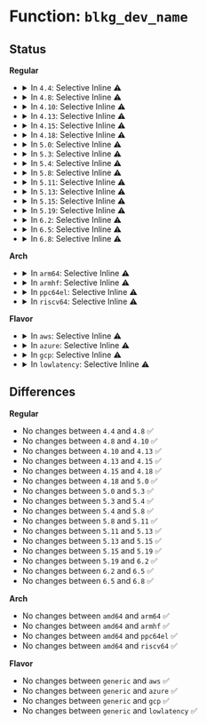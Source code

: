 # Function: <code>blkg_dev_name</code>

## Status
<b>Regular</b>
<ul>
<li>
<details>
<summary>In <code>4.4</code>: Selective Inline ⚠️</summary>

```c
const char *blkg_dev_name(struct blkcg_gq *blkg);
```

**Collision:** Unique Global

**Inline:** Selective

**Transformation:** False

**Instances:**

```
In block/blk-cgroup.c (ffffffff813d6ef0)
Location: block/blk-cgroup.c:468
Inline: True
Inline callers:
  - block/blk-cgroup.c:__blkg_prfill_u64
  - block/blk-cgroup.c:__blkg_prfill_rwstat
  - block/blk-cgroup.c:blkcg_print_stat
Direct callers:
  - block/blk-throttle.c:tg_prfill_max
```
**Symbols:**

```
ffffffff813d6ef0-ffffffff813d6f1d: blkg_dev_name (STB_GLOBAL)
```
</details>
</li>
<li>
<details>
<summary>In <code>4.8</code>: Selective Inline ⚠️</summary>

```c
const char *blkg_dev_name(struct blkcg_gq *blkg);
```

**Collision:** Unique Global

**Inline:** Selective

**Transformation:** False

**Instances:**

```
In block/blk-cgroup.c (ffffffff8141e5ff)
Location: block/blk-cgroup.c:468
Inline: True
Inline callers:
  - block/blk-cgroup.c:blkcg_print_stat
  - block/blk-cgroup.c:__blkg_prfill_rwstat
  - block/blk-cgroup.c:__blkg_prfill_u64
Direct callers:
  - block/blk-throttle.c:tg_prfill_max
```
**Symbols:**

```
ffffffff8141cbe0-ffffffff8141cc0d: blkg_dev_name (STB_GLOBAL)
```
</details>
</li>
<li>
<details>
<summary>In <code>4.10</code>: Selective Inline ⚠️</summary>

```c
const char *blkg_dev_name(struct blkcg_gq *blkg);
```

**Collision:** Unique Global

**Inline:** Selective

**Transformation:** False

**Instances:**

```
In block/blk-cgroup.c (ffffffff81439bbc)
Location: block/blk-cgroup.c:469
Inline: True
Inline callers:
  - block/blk-cgroup.c:blkcg_print_stat
  - block/blk-cgroup.c:__blkg_prfill_rwstat
  - block/blk-cgroup.c:__blkg_prfill_u64
Direct callers:
  - block/blk-throttle.c:tg_prfill_max
```
**Symbols:**

```
ffffffff814381b0-ffffffff814381dd: blkg_dev_name (STB_GLOBAL)
```
</details>
</li>
<li>
<details>
<summary>In <code>4.13</code>: Selective Inline ⚠️</summary>

```c
const char *blkg_dev_name(struct blkcg_gq *blkg);
```

**Collision:** Unique Global

**Inline:** Selective

**Transformation:** False

**Instances:**

```
In block/blk-cgroup.c (ffffffff81447392)
Location: block/blk-cgroup.c:470
Inline: True
Inline callers:
  - block/blk-cgroup.c:blkcg_print_stat
  - block/blk-cgroup.c:__blkg_prfill_rwstat
  - block/blk-cgroup.c:__blkg_prfill_u64
Direct callers:
  - block/blk-throttle.c:tg_prfill_limit
```
**Symbols:**

```
ffffffff814459d0-ffffffff81445a04: blkg_dev_name (STB_GLOBAL)
```
</details>
</li>
<li>
<details>
<summary>In <code>4.15</code>: Selective Inline ⚠️</summary>

```c
const char *blkg_dev_name(struct blkcg_gq *blkg);
```

**Collision:** Unique Global

**Inline:** Selective

**Transformation:** False

**Instances:**

```
In block/blk-cgroup.c (ffffffff81473f72)
Location: block/blk-cgroup.c:470
Inline: True
Inline callers:
  - block/blk-cgroup.c:blkcg_print_stat
  - block/blk-cgroup.c:__blkg_prfill_rwstat
  - block/blk-cgroup.c:__blkg_prfill_u64
Direct callers:
  - block/blk-throttle.c:tg_prfill_limit
```
**Symbols:**

```
ffffffff81472510-ffffffff81472544: blkg_dev_name (STB_GLOBAL)
```
</details>
</li>
<li>
<details>
<summary>In <code>4.18</code>: Selective Inline ⚠️</summary>

```c
const char *blkg_dev_name(struct blkcg_gq *blkg);
```

**Collision:** Unique Global

**Inline:** Selective

**Transformation:** False

**Instances:**

```
In block/blk-cgroup.c (ffffffff814a8462)
Location: block/blk-cgroup.c:481
Inline: True
Inline callers:
  - block/blk-cgroup.c:blkcg_print_stat
  - block/blk-cgroup.c:__blkg_prfill_rwstat
  - block/blk-cgroup.c:__blkg_prfill_u64
Direct callers:
  - block/blk-throttle.c:tg_prfill_limit
```
**Symbols:**

```
ffffffff814a6aa0-ffffffff814a6ad2: blkg_dev_name (STB_GLOBAL)
```
</details>
</li>
<li>
<details>
<summary>In <code>5.0</code>: Selective Inline ⚠️</summary>

```c
const char *blkg_dev_name(struct blkcg_gq *blkg);
```

**Collision:** Unique Global

**Inline:** Selective

**Transformation:** False

**Instances:**

```
In block/blk-cgroup.c (ffffffff814c212c)
Location: block/blk-cgroup.c:473
Inline: True
Inline callers:
  - block/blk-cgroup.c:blkcg_print_stat
  - block/blk-cgroup.c:__blkg_prfill_rwstat
  - block/blk-cgroup.c:__blkg_prfill_u64
Direct callers:
  - block/blk-throttle.c:tg_prfill_limit
```
**Symbols:**

```
ffffffff814c2c00-ffffffff814c2c2f: blkg_dev_name (STB_GLOBAL)
```
</details>
</li>
<li>
<details>
<summary>In <code>5.3</code>: Selective Inline ⚠️</summary>

```c
const char *blkg_dev_name(struct blkcg_gq *blkg);
```

**Collision:** Unique Global

**Inline:** Selective

**Transformation:** False

**Instances:**

```
In block/blk-cgroup.c (ffffffff814f079a)
Location: block/blk-cgroup.c:494
Inline: True
Inline callers:
  - block/blk-cgroup.c:blkcg_print_stat
  - block/blk-cgroup.c:__blkg_prfill_rwstat
  - block/blk-cgroup.c:__blkg_prfill_u64
Direct callers:
  - block/blk-throttle.c:tg_prfill_limit
```
**Symbols:**

```
ffffffff814f1310-ffffffff814f133e: blkg_dev_name (STB_GLOBAL)
```
</details>
</li>
<li>
<details>
<summary>In <code>5.4</code>: Selective Inline ⚠️</summary>

```c
const char *blkg_dev_name(struct blkcg_gq *blkg);
```

**Collision:** Unique Global

**Inline:** Selective

**Transformation:** False

**Instances:**

```
In block/blk-cgroup.c (ffffffff81509baa)
Location: block/blk-cgroup.c:494
Inline: True
Inline callers:
  - block/blk-cgroup.c:blkcg_print_stat
  - block/blk-cgroup.c:__blkg_prfill_rwstat
  - block/blk-cgroup.c:__blkg_prfill_u64
Direct callers:
  - block/blk-throttle.c:tg_prfill_limit
  - block/blk-iocost.c:ioc_cost_model_prfill
  - block/blk-iocost.c:ioc_qos_prfill
  - block/blk-iocost.c:ioc_weight_prfill
```
**Symbols:**

```
ffffffff8150a900-ffffffff8150a92e: blkg_dev_name (STB_GLOBAL)
```
</details>
</li>
<li>
<details>
<summary>In <code>5.8</code>: Selective Inline ⚠️</summary>

```c
const char *blkg_dev_name(struct blkcg_gq *blkg);
```

**Collision:** Unique Global

**Inline:** Selective

**Transformation:** False

**Instances:**

```
In block/blk-cgroup.c (ffffffff8156aa9a)
Location: block/blk-cgroup.c:495
Inline: True
Inline callers:
  - block/blk-cgroup.c:blkcg_print_stat
  - block/blk-cgroup.c:__blkg_prfill_u64
Direct callers:
  - block/blk-cgroup-rwstat.c:__blkg_prfill_rwstat
  - block/blk-throttle.c:tg_prfill_limit
  - block/blk-iocost.c:ioc_cost_model_prfill
  - block/blk-iocost.c:ioc_qos_prfill
  - block/blk-iocost.c:ioc_weight_prfill
```
**Symbols:**

```
ffffffff8156b870-ffffffff8156b894: blkg_dev_name (STB_GLOBAL)
```
</details>
</li>
<li>
<details>
<summary>In <code>5.11</code>: Selective Inline ⚠️</summary>

```c
const char *blkg_dev_name(struct blkcg_gq *blkg);
```

**Collision:** Unique Global

**Inline:** Selective

**Transformation:** False

**Instances:**

```
In block/blk-cgroup.c (ffffffff81585502)
Location: block/blk-cgroup.c:476
Inline: True
Inline callers:
  - block/blk-cgroup.c:blkcg_print_stat
  - block/blk-cgroup.c:__blkg_prfill_u64
Direct callers:
  - block/blk-cgroup-rwstat.c:__blkg_prfill_rwstat
  - block/blk-throttle.c:tg_prfill_limit
  - block/blk-iocost.c:ioc_cost_model_prfill
  - block/blk-iocost.c:ioc_qos_prfill
  - block/blk-iocost.c:ioc_weight_prfill
```
**Symbols:**

```
ffffffff815864f0-ffffffff81586514: blkg_dev_name (STB_GLOBAL)
```
</details>
</li>
<li>
<details>
<summary>In <code>5.13</code>: Selective Inline ⚠️</summary>

```c
const char *blkg_dev_name(struct blkcg_gq *blkg);
```

**Collision:** Unique Global

**Inline:** Selective

**Transformation:** False

**Instances:**

```
In block/blk-cgroup.c (ffffffff8158c0d3)
Location: block/blk-cgroup.c:474
Inline: True
Inline callers:
  - block/blk-cgroup.c:blkcg_print_stat
  - block/blk-cgroup.c:__blkg_prfill_u64
Direct callers:
  - block/blk-cgroup-rwstat.c:__blkg_prfill_rwstat
  - block/blk-throttle.c:tg_prfill_limit
  - block/blk-iocost.c:ioc_cost_model_prfill
  - block/blk-iocost.c:ioc_qos_prfill
  - block/blk-iocost.c:ioc_weight_prfill
```
**Symbols:**

```
ffffffff8158d200-ffffffff8158d224: blkg_dev_name (STB_GLOBAL)
```
</details>
</li>
<li>
<details>
<summary>In <code>5.15</code>: Selective Inline ⚠️</summary>

```c
const char *blkg_dev_name(struct blkcg_gq *blkg);
```

**Collision:** Unique Global

**Inline:** Selective

**Transformation:** False

**Instances:**

```
In block/blk-cgroup.c (ffffffff815f1580)
Location: block/blk-cgroup.c:490
Inline: True
Inline callers:
  - block/blk-cgroup.c:blkcg_print_one_stat
  - block/blk-cgroup.c:__blkg_prfill_u64
Direct callers:
  - block/blk-cgroup-rwstat.c:__blkg_prfill_rwstat
  - block/blk-throttle.c:tg_prfill_limit
  - block/blk-iocost.c:ioc_cost_model_prfill
  - block/blk-iocost.c:ioc_qos_prfill
  - block/blk-iocost.c:ioc_weight_prfill
```
**Symbols:**

```
ffffffff815f2c60-ffffffff815f2c90: blkg_dev_name (STB_GLOBAL)
```
</details>
</li>
<li>
<details>
<summary>In <code>5.19</code>: Selective Inline ⚠️</summary>

```c
const char *blkg_dev_name(struct blkcg_gq *blkg);
```

**Collision:** Unique Global

**Inline:** Selective

**Transformation:** False

**Instances:**

```
In block/blk-cgroup.c (ffffffff816a242a)
Location: block/blk-cgroup.c:551
Inline: True
Inline callers:
  - block/blk-cgroup.c:blkcg_print_stat
  - block/blk-cgroup.c:__blkg_prfill_u64
Direct callers:
  - block/blk-cgroup-rwstat.c:__blkg_prfill_rwstat
  - block/blk-throttle.c:tg_prfill_limit
  - block/blk-iocost.c:ioc_cost_model_prfill
  - block/blk-iocost.c:ioc_qos_prfill
  - block/blk-iocost.c:ioc_weight_prfill
```
**Symbols:**

```
ffffffff816a3f70-ffffffff816a3faf: blkg_dev_name (STB_GLOBAL)
```
</details>
</li>
<li>
<details>
<summary>In <code>6.2</code>: Selective Inline ⚠️</summary>

```c
const char *blkg_dev_name(struct blkcg_gq *blkg);
```

**Collision:** Unique Global

**Inline:** Selective

**Transformation:** False

**Instances:**

```
In block/blk-cgroup.c (ffffffff81761acc)
Location: block/blk-cgroup.c:560
Inline: True
Inline callers:
  - block/blk-cgroup.c:blkcg_print_stat
  - block/blk-cgroup.c:__blkg_prfill_u64
Direct callers:
  - block/blk-cgroup-rwstat.c:__blkg_prfill_rwstat
  - block/blk-throttle.c:tg_prfill_limit
  - block/blk-iocost.c:ioc_cost_model_prfill
  - block/blk-iocost.c:ioc_qos_prfill
  - block/blk-iocost.c:ioc_weight_prfill
```
**Symbols:**

```
ffffffff81762ce0-ffffffff81762d1f: blkg_dev_name (STB_GLOBAL)
```
</details>
</li>
<li>
<details>
<summary>In <code>6.5</code>: Selective Inline ⚠️</summary>

```c
const char *blkg_dev_name(struct blkcg_gq *blkg);
```

**Collision:** Unique Global

**Inline:** Selective

**Transformation:** False

**Instances:**

```
In block/blk-cgroup.c (ffffffff817a0c1f)
Location: block/blk-cgroup.c:650
Inline: True
Inline callers:
  - block/blk-cgroup.c:blkcg_print_stat
  - block/blk-cgroup.c:__blkg_prfill_u64
Direct callers:
  - block/blk-cgroup-rwstat.c:__blkg_prfill_rwstat
  - block/blk-throttle.c:tg_prfill_limit
  - block/blk-iocost.c:ioc_cost_model_prfill
  - block/blk-iocost.c:ioc_qos_prfill
  - block/blk-iocost.c:ioc_weight_prfill
```
**Symbols:**

```
ffffffff817a21c0-ffffffff817a21f3: blkg_dev_name (STB_GLOBAL)
```
</details>
</li>
<li>
<details>
<summary>In <code>6.8</code>: Selective Inline ⚠️</summary>

```c
const char *blkg_dev_name(struct blkcg_gq *blkg);
```

**Collision:** Unique Global

**Inline:** Selective

**Transformation:** False

**Instances:**

```
In block/blk-cgroup.c (ffffffff817e477c)
Location: block/blk-cgroup.c:663
Inline: True
Inline callers:
  - block/blk-cgroup.c:blkcg_print_stat
  - block/blk-cgroup.c:__blkg_prfill_u64
Direct callers:
  - block/blk-cgroup-rwstat.c:__blkg_prfill_rwstat
  - block/blk-throttle.c:tg_prfill_limit
  - block/blk-iocost.c:ioc_cost_model_prfill
  - block/blk-iocost.c:ioc_qos_prfill
  - block/blk-iocost.c:ioc_weight_prfill
```
**Symbols:**

```
ffffffff817e5d10-ffffffff817e5d40: blkg_dev_name (STB_GLOBAL)
```
</details>
</li>
</ul>
<b>Arch</b>
<ul>
<li>
<details>
<summary>In <code>arm64</code>: Selective Inline ⚠️</summary>

```c
const char *blkg_dev_name(struct blkcg_gq *blkg);
```

**Collision:** Unique Global

**Inline:** Selective

**Transformation:** False

**Instances:**

```
In block/blk-cgroup.c (ffff80001060ca48)
Location: block/blk-cgroup.c:494
Inline: True
Inline callers:
  - block/blk-cgroup.c:blkcg_print_stat
  - block/blk-cgroup.c:__blkg_prfill_rwstat
  - block/blk-cgroup.c:__blkg_prfill_u64
Direct callers:
  - block/blk-throttle.c:tg_prfill_limit
  - block/blk-iocost.c:ioc_cost_model_prfill
  - block/blk-iocost.c:ioc_qos_prfill
  - block/blk-iocost.c:ioc_weight_prfill
```
**Symbols:**

```
ffff80001060df00-ffff80001060df50: blkg_dev_name (STB_GLOBAL)
```
</details>
</li>
<li>
<details>
<summary>In <code>armhf</code>: Selective Inline ⚠️</summary>

```c
const char *blkg_dev_name(struct blkcg_gq *blkg);
```

**Collision:** Unique Global

**Inline:** Selective

**Transformation:** False

**Instances:**

```
In block/blk-cgroup.c (c07b7558)
Location: block/blk-cgroup.c:494
Inline: True
Inline callers:
  - block/blk-cgroup.c:blkcg_print_stat
  - block/blk-cgroup.c:__blkg_prfill_rwstat
  - block/blk-cgroup.c:__blkg_prfill_u64
Direct callers:
  - block/blk-throttle.c:tg_prfill_limit
  - block/blk-iocost.c:ioc_cost_model_prfill
  - block/blk-iocost.c:ioc_qos_prfill
  - block/blk-iocost.c:ioc_weight_prfill
```
**Symbols:**

```
c07b8974-c07b89b4: blkg_dev_name (STB_GLOBAL)
```
</details>
</li>
<li>
<details>
<summary>In <code>ppc64el</code>: Selective Inline ⚠️</summary>

```c
const char *blkg_dev_name(struct blkcg_gq *blkg);
```

**Collision:** Unique Global

**Inline:** Selective

**Transformation:** False

**Instances:**

```
In block/blk-cgroup.c (c0000000007a9a7c)
Location: block/blk-cgroup.c:494
Inline: True
Inline callers:
  - block/blk-cgroup.c:blkcg_print_stat
  - block/blk-cgroup.c:__blkg_prfill_rwstat
  - block/blk-cgroup.c:__blkg_prfill_u64
Direct callers:
  - block/blk-throttle.c:tg_prfill_limit
  - block/blk-iocost.c:ioc_cost_model_prfill
  - block/blk-iocost.c:ioc_qos_prfill
  - block/blk-iocost.c:ioc_weight_prfill
```
**Symbols:**

```
c0000000007ab220-c0000000007ab258: blkg_dev_name (STB_GLOBAL)
```
</details>
</li>
<li>
<details>
<summary>In <code>riscv64</code>: Selective Inline ⚠️</summary>

```c
const char *blkg_dev_name(struct blkcg_gq *blkg);
```

**Collision:** Unique Global

**Inline:** Selective

**Transformation:** False

**Instances:**

```
In block/blk-cgroup.c (ffffffe000445668)
Location: block/blk-cgroup.c:494
Inline: True
Inline callers:
  - block/blk-cgroup.c:blkcg_print_stat
  - block/blk-cgroup.c:__blkg_prfill_rwstat
  - block/blk-cgroup.c:__blkg_prfill_u64
Direct callers:
  - block/blk-throttle.c:tg_prfill_limit
  - block/blk-iocost.c:ioc_cost_model_prfill
  - block/blk-iocost.c:ioc_qos_prfill
  - block/blk-iocost.c:ioc_weight_prfill
```
**Symbols:**

```
ffffffe00044653e-ffffffe00044657a: blkg_dev_name (STB_GLOBAL)
```
</details>
</li>
</ul>
<b>Flavor</b>
<ul>
<li>
<details>
<summary>In <code>aws</code>: Selective Inline ⚠️</summary>

```c
const char *blkg_dev_name(struct blkcg_gq *blkg);
```

**Collision:** Unique Global

**Inline:** Selective

**Transformation:** False

**Instances:**

```
In block/blk-cgroup.c (ffffffff8150218a)
Location: block/blk-cgroup.c:494
Inline: True
Inline callers:
  - block/blk-cgroup.c:blkcg_print_stat
  - block/blk-cgroup.c:__blkg_prfill_rwstat
  - block/blk-cgroup.c:__blkg_prfill_u64
Direct callers:
  - block/blk-throttle.c:tg_prfill_limit
  - block/blk-iocost.c:ioc_cost_model_prfill
  - block/blk-iocost.c:ioc_qos_prfill
  - block/blk-iocost.c:ioc_weight_prfill
```
**Symbols:**

```
ffffffff81502ee0-ffffffff81502f0e: blkg_dev_name (STB_GLOBAL)
```
</details>
</li>
<li>
<details>
<summary>In <code>azure</code>: Selective Inline ⚠️</summary>

```c
const char *blkg_dev_name(struct blkcg_gq *blkg);
```

**Collision:** Unique Global

**Inline:** Selective

**Transformation:** False

**Instances:**

```
In block/blk-cgroup.c (ffffffff814f26ca)
Location: block/blk-cgroup.c:494
Inline: True
Inline callers:
  - block/blk-cgroup.c:blkcg_print_stat
  - block/blk-cgroup.c:__blkg_prfill_rwstat
  - block/blk-cgroup.c:__blkg_prfill_u64
Direct callers:
  - block/blk-throttle.c:tg_prfill_limit
  - block/blk-iocost.c:ioc_cost_model_prfill
  - block/blk-iocost.c:ioc_qos_prfill
  - block/blk-iocost.c:ioc_weight_prfill
```
**Symbols:**

```
ffffffff814f33c0-ffffffff814f33ee: blkg_dev_name (STB_GLOBAL)
```
</details>
</li>
<li>
<details>
<summary>In <code>gcp</code>: Selective Inline ⚠️</summary>

```c
const char *blkg_dev_name(struct blkcg_gq *blkg);
```

**Collision:** Unique Global

**Inline:** Selective

**Transformation:** False

**Instances:**

```
In block/blk-cgroup.c (ffffffff814fe21a)
Location: block/blk-cgroup.c:494
Inline: True
Inline callers:
  - block/blk-cgroup.c:blkcg_print_stat
  - block/blk-cgroup.c:__blkg_prfill_rwstat
  - block/blk-cgroup.c:__blkg_prfill_u64
Direct callers:
  - block/blk-throttle.c:tg_prfill_limit
  - block/blk-iocost.c:ioc_cost_model_prfill
  - block/blk-iocost.c:ioc_qos_prfill
  - block/blk-iocost.c:ioc_weight_prfill
```
**Symbols:**

```
ffffffff814fef70-ffffffff814fef9e: blkg_dev_name (STB_GLOBAL)
```
</details>
</li>
<li>
<details>
<summary>In <code>lowlatency</code>: Selective Inline ⚠️</summary>

```c
const char *blkg_dev_name(struct blkcg_gq *blkg);
```

**Collision:** Unique Global

**Inline:** Selective

**Transformation:** False

**Instances:**

```
In block/blk-cgroup.c (ffffffff815172a0)
Location: block/blk-cgroup.c:494
Inline: True
Inline callers:
  - block/blk-cgroup.c:blkcg_print_stat
  - block/blk-cgroup.c:__blkg_prfill_rwstat
  - block/blk-cgroup.c:__blkg_prfill_u64
Direct callers:
  - block/blk-throttle.c:tg_prfill_limit
  - block/blk-iocost.c:ioc_cost_model_prfill
  - block/blk-iocost.c:ioc_qos_prfill
  - block/blk-iocost.c:ioc_weight_prfill
```
**Symbols:**

```
ffffffff815180f0-ffffffff8151811e: blkg_dev_name (STB_GLOBAL)
```
</details>
</li>
</ul>

## Differences
<b>Regular</b>
<ul>
<li>
No changes between <code>4.4</code> and <code>4.8</code> ✅
</li>
<li>
No changes between <code>4.8</code> and <code>4.10</code> ✅
</li>
<li>
No changes between <code>4.10</code> and <code>4.13</code> ✅
</li>
<li>
No changes between <code>4.13</code> and <code>4.15</code> ✅
</li>
<li>
No changes between <code>4.15</code> and <code>4.18</code> ✅
</li>
<li>
No changes between <code>4.18</code> and <code>5.0</code> ✅
</li>
<li>
No changes between <code>5.0</code> and <code>5.3</code> ✅
</li>
<li>
No changes between <code>5.3</code> and <code>5.4</code> ✅
</li>
<li>
No changes between <code>5.4</code> and <code>5.8</code> ✅
</li>
<li>
No changes between <code>5.8</code> and <code>5.11</code> ✅
</li>
<li>
No changes between <code>5.11</code> and <code>5.13</code> ✅
</li>
<li>
No changes between <code>5.13</code> and <code>5.15</code> ✅
</li>
<li>
No changes between <code>5.15</code> and <code>5.19</code> ✅
</li>
<li>
No changes between <code>5.19</code> and <code>6.2</code> ✅
</li>
<li>
No changes between <code>6.2</code> and <code>6.5</code> ✅
</li>
<li>
No changes between <code>6.5</code> and <code>6.8</code> ✅
</li>
</ul>
<b>Arch</b>
<ul>
<li>
No changes between <code>amd64</code> and <code>arm64</code> ✅
</li>
<li>
No changes between <code>amd64</code> and <code>armhf</code> ✅
</li>
<li>
No changes between <code>amd64</code> and <code>ppc64el</code> ✅
</li>
<li>
No changes between <code>amd64</code> and <code>riscv64</code> ✅
</li>
</ul>
<b>Flavor</b>
<ul>
<li>
No changes between <code>generic</code> and <code>aws</code> ✅
</li>
<li>
No changes between <code>generic</code> and <code>azure</code> ✅
</li>
<li>
No changes between <code>generic</code> and <code>gcp</code> ✅
</li>
<li>
No changes between <code>generic</code> and <code>lowlatency</code> ✅
</li>
</ul>
